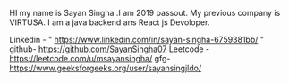 HI my name is Sayan Singha .I am 2019 passout.
My previous company is VIRTUSA.
I am a java backend ans React js Devoloper.

Linkedin - " https://www.linkedin.com/in/sayan-singha-6759381bb/ "
github- https://github.com/SayanSingha07
Leetcode - https://leetcode.com/u/msayansingha/
gfg- https://www.geeksforgeeks.org/user/sayansingjldo/
